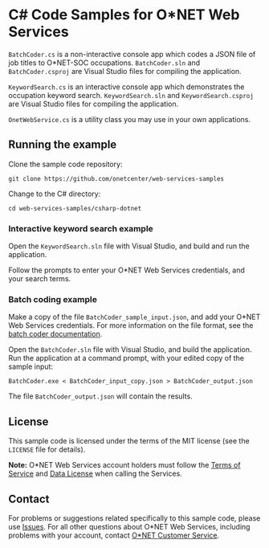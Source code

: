 # C# Code Samples for O\*NET Web Services

`BatchCoder.cs` is a non-interactive console app which codes a JSON file of job titles to O*NET-SOC occupations. `BatchCoder.sln` and `BatchCoder.csproj` are Visual Studio files for compiling the application.

`KeywordSearch.cs` is an interactive console app which demonstrates the occupation keyword search. `KeywordSearch.sln` and `KeywordSearch.csproj` are Visual Studio files for compiling the application.

`OnetWebService.cs` is a utility class you may use in your own applications.

## Running the example

Clone the sample code repository:

    git clone https://github.com/onetcenter/web-services-samples

Change to the C# directory:

    cd web-services-samples/csharp-dotnet

### Interactive keyword search example

Open the `KeywordSearch.sln` file with Visual Studio, and build and run the application.

Follow the prompts to enter your O*NET Web Services credentials, and your search terms.

### Batch coding example

Make a copy of the file `BatchCoder_sample_input.json`, and add your O*NET Web Services credentials. For more information on the file format, see the [batch coder documentation](BatchCoder_README.md).

Open the `BatchCoder.sln` file with Visual Studio, and build the application. Run the application at a command prompt, with your edited copy of the sample input:

    BatchCoder.exe < BatchCoder_input_copy.json > BatchCoder_output.json
    
The file `BatchCoder_output.json` will contain the results.

## License

This sample code is licensed under the terms of the MIT license (see the `LICENSE` file for details).

**Note:** O\*NET Web Services account holders must follow the [Terms of Service](https://services.onetcenter.org/terms) and [Data License](https://services.onetcenter.org/help/license_data) when calling the Services.

## Contact

For problems or suggestions related specifically to this sample code, please use [Issues](https://github.com/onetcenter/web-services-samples/issues/). For all other questions about O\*NET Web Services, including problems with your account, contact [O\*NET Customer Service](mailto:onet@onetcenter.org).
